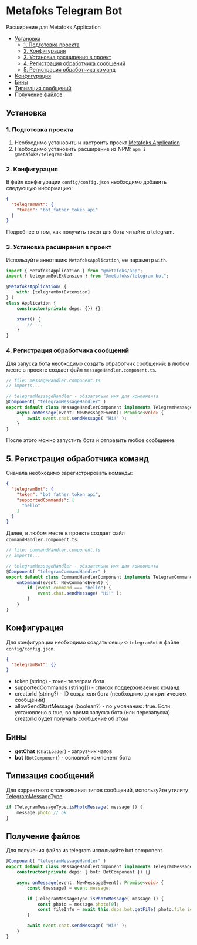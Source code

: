 # Metafoks Telegram Bot

Расширение для Metafoks Application

- [Установка](#установка)
    - [1. Подготовка проекта](#1-подготовка-проекта)
    - [2. Конфигурация](#2-конфигурация)
    - [3. Установка расширения в проект](#3-установка-расширения-в-проект)
    - [4. Регистрация обработчика сообщений](#4-регистрация-обработчика-сообщений)
    - [5. Регистрация обработчика команд](#5-регистрация-обработчика-команд)
- [Конфигурация](#конфигурация)
- [Бины](#бины)
- [Типизация сообщений](#типизация-сообщений)
- [Получение файлов](#получение-файлов)

## Установка

### 1. Подготовка проекта

1. Необходимо установить и настроить проект [Metafoks Application](https://github.com/Meatafoks/Application)
2. Необходимо установить расширение из NPM: `npm i @metafoks/telegram-bot`

### 2. Конфигурация

В файл конфигурации `config/config.json` необходимо добавить следующую информацию:

```json
{
  "telegramBot": {
    "token": "bot_father_token_api"
  }
}
```

Подробнее о том, как получить токен для бота читайте в telegram.

### 3. Установка расширения в проект

Используйте аннотацию `MetafoksApplication`, ее параметр `with`.

```typescript
import { MetafoksApplication } from "@metafoks/app";
import { telegramBotExtension } from "@metafoks/telegram-bot";

@MetafoksApplication( {
    with: [telegramBotExtension]
} )
class Application {
    constructor(private deps: {}) {}

    start() {
        // ...
    }
}
```

### 4. Регистрация обработчика сообщений

Для запуска бота необходимо создать обработчик сообщений: в любом месте в проекте создает
файл `messageHandler.component.ts`.

```typescript
// file: messageHandler.component.ts
// imports...

// telegramMessageHandler - обязательно имя для компонента
@Component( "telegramMessageHandler" )
export default class MessageHandlerComponent implements TelegramMessageHandler {
    async onMessage(event: NewMessageEvent): Promise<void> {
        await event.chat.sendMessage( "Hi!" );
    }
}
```

После этого можно запустить бота и отправить любое сообщение.

## 5. Регистрация обработчика команд

Сначала необходимо зарегистрировать команды:

```json
{
  "telegramBot": {
    "token": "bot_father_token_api",
    "supportedCommands": [
      "hello"
    ]
  }
}
```

Далее, в любом месте в проекте создает файл `commandHandler.component.ts`.

```typescript
// file: commandHandler.component.ts
// imports...

// telegramMessageHandler - обязательно имя для компонента
@Component( "telegramCommandHandler" )
export default class CommandHandlerComponent implements TelegramCommandHandler {
    onCommand(event: NewCommandEvent) {
        if (event.command === "hello") {
            event.chat.sendMessage( "Hi!" );
        }
    }
}
```

## Конфигурация

Для конфигурации необходимо создать секцию `telegramBot` в файле `config/config.json`.

```json
{
  "telegramBot": {}
}
```

- token (string) - токен телеграм бота
- supportedCommands (string[]) - список поддерживаемых команд
- creatorId (string?) - ID создателя бота (необходимо для критических сообщений)
- allowSendStartMessage (boolean?) - по умолчанию: true. Если установлено в true, во время запуска бота (или
  перезапуска) creatorId будет получать сообщение об этом

## Бины

- **getChat** (`ChatLoader`) - загрузчик чатов
- **bot** (`BotComponent`) - основной компонент бота

## Типизация сообщений

Для корректного отслеживания типов сообщений, используйте
утилиту [TelegramMessageType](/src/types/telegramMessageType.ts)

```typescript
if (TelegramMessageType.isPhotoMessage( message )) {
    message.photo // ok
}
```

## Получение файлов

Для получения файла из telegram используйте bot component.

```typescript
@Component( "telegramMessageHandler" )
export default class MessageHandlerComponent implements TelegramMessageHandler {
    constructor(private deps: { bot: BotComponent }) {}

    async onMessage(event: NewMessageEvent): Promise<void> {
        const {message} = event.message;

        if (TelegramMessageType.isPhotoMessage( message )) {
            const photo = message.photo[0];
            const fileInfo = await this.deps.bot.getFile( photo.file_id );
        }

        await event.chat.sendMessage( "Hi!" );
    }
}
```